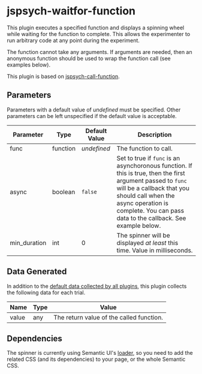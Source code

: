 # jspsych-waitfor-function

This plugin executes a specified function and displays a spinning wheel while waiting for the function to complete.
This allows the experimenter to run arbitrary code at any point during the experiment.

The function cannot take any arguments. If arguments are needed, then an anonymous function should be used to wrap the function call (see examples below).

This plugin is based on [jspsych-call-function](https://www.jspsych.org/plugins/jspsych-call-function/).

## Parameters

Parameters with a default value of *undefined* must be specified. Other parameters can be left unspecified if the default value is acceptable.

Parameter    | Type     | Default Value | Description
-------------|----------|---------------|------------
func         | function | *undefined*   | The function to call.
async        | boolean  | `false`       | Set to true if `func` is an asynchoronous function. If this is true, then the first argument passed to `func` will be a callback that you should call when the async operation is complete. You can pass data to the callback. See example below.
min_duration | int      | 0             | The spinner will be displayed *at least* this time. Value in milliseconds.

## Data Generated

In addition to the [default data collected by all plugins](https://www.jspsych.org/plugins/overview/#data-collected-by-plugins), this plugin collects the following data for each trial.

Name | Type | Value
-----|------|------
value | any | The return value of the called function.

## Dependencies

The spinner is currently using Semantic UI's [loader](https://semantic-ui.com/elements/loader.html), so you need to add the related CSS (and its dependencies) to your page, or the whole Semantic CSS.
